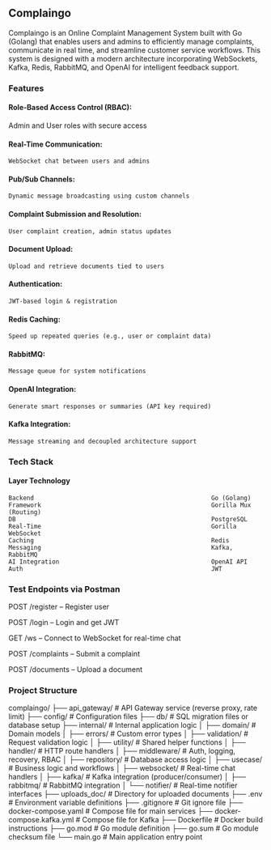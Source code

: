 ## Complaingo
Complaingo is an Online Complaint Management System built with Go (Golang) that enables users and admins to efficiently manage complaints, communicate in real time, and streamline customer service workflows. This system is designed with a modern architecture incorporating WebSockets, Kafka, Redis, RabbitMQ, and OpenAI for intelligent feedback support.

### Features
#### Role-Based Access Control (RBAC): 
   Admin and User roles with secure access
#### Real-Time Communication: 
    WebSocket chat between users and admins
#### Pub/Sub Channels: 
    Dynamic message broadcasting using custom channels
#### Complaint Submission and Resolution: 
    User complaint creation, admin status updates
#### Document Upload: 
    Upload and retrieve documents tied to users
#### Authentication: 
    JWT-based login & registration
#### Redis Caching: 
    Speed up repeated queries (e.g., user or complaint data)
#### RabbitMQ: 
    Message queue for system notifications
#### OpenAI Integration: 
    Generate smart responses or summaries (API key required)
#### Kafka Integration: 
    Message streaming and decoupled architecture support

### Tech Stack

#### Layer                                                   Technology

    Backend                                                 Go (Golang)
    Framework                                               Gorilla Mux (Routing)
    DB                                                      PostgreSQL
    Real-Time                                               Gorilla WebSocket   
    Caching                                                 Redis
    Messaging                                               Kafka, RabbitMQ
    AI Integration                                          OpenAI API
    Auth                                                    JWT

### Test Endpoints via Postman
POST /register – Register user

POST /login – Login and get JWT

GET /ws – Connect to WebSocket for real-time chat

POST /complaints – Submit a complaint

POST /documents – Upload a document

### Project Structure
complaingo/
├── api_gateway/        # API Gateway service (reverse proxy, rate limit)
├── config/             # Configuration files
├── db/                 # SQL migration files or database setup
├── internal/           # Internal application logic
│   ├── domain/         # Domain models
│   ├── errors/         # Custom error types
│   ├── validation/     # Request validation logic
│   ├── utility/        # Shared helper functions
│   ├── handler/        # HTTP route handlers
│   ├── middleware/     # Auth, logging, recovery, RBAC
│   ├── repository/     # Database access logic
│   ├── usecase/        # Business logic and workflows
│   ├── websocket/      # Real-time chat handlers
│   ├── kafka/          # Kafka integration (producer/consumer)
│   ├── rabbitmq/       # RabbitMQ integration
│   └── notifier/       # Real-time notifier interfaces
├── uploads_doc/        # Directory for uploaded documents
├── .env                # Environment variable definitions
├── .gitignore          # Git ignore file
├── docker-compose.yaml            # Compose file for main services
├── docker-compose.kafka.yml       # Compose file for Kafka
├── Dockerfile          # Docker build instructions
├── go.mod              # Go module definition
├── go.sum              # Go module checksum file
└── main.go             # Main application entry point